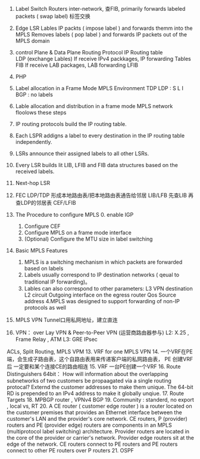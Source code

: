 1. Label Switch Routers
   inter-network,  查FIB,
   primarily forwards labeled packets ( swap label) 标签交换
2. Edge LSR
   Lables IP packts ( impose label ) and forwards themm into the MPLS
   Removes labels ( pop label ) and forwards IP packets out of the MPLS domain  
3. control Plane  & Data Plane
   Routing Protocol
   IP Routing table  
   LDP (exchange Lables)
   If receive IPv4 packkages, IP forwarding Tables FIB
   If receive LAB packages, LAB forwarding LFIB  
 4. PHP
 5. Label allocation in a Frame Mode MPLS  Environment
    TDP LDP  : S L I
    BGP : no labels
6. Lable allocation and distribution in a frame mode  MPLS network floolows these steps
  1. IP routing protocols build the IP routing table.
  2. Each LSPR addigns a label to every destination in the IP routing table independently.
  3. LSRs announce their assigned labels to all other LSRs.
  4. Every LSR builds lit LIB, LFIB and FIB data structures based on the received labels.
7. Next-hop LSR
8. FEC  LDP/TDP 形成本地路由表/把本地路由表通告给邻居   LIB/LFB 先查LIB 再查LDP的邻居表  CEF/LFIB  
9. The Procedure to configure MPLS
   0. enable IGP
   1. Configure CEF
   2. Configure MPLS on a frame mode interface
   3. (Optional) Configure the MTU size in label switching
10. Basic MPLS Features
    1. MPLS  is a switching mechanism in which packets are forwarded based on labels
    2. Labels usually correspond to IP destination networks ( qeual to traditional IP forwarding)。
    3. Lables can also correspond to other parameters:
        L3 VPN destination
        L2 circuit
        Outgoing interface on the egress router
        Qos
        Source address
    4.MPLS was designed to support forwarding of non-IP protocols as well

11. MPLS VPN
    Tunnel口用私网地址，建立直连
12. VPN： over Lay VPN  &  Peer-to-Peer VPN (运营商路由器参与)
   L2: X.25 ,  Frame Relay  , ATM
   L3: GRE   IPsec
   
   ACLs, Split Routing, MPLS VPM
13. VRF  for one MPLS VPN
14. 一个VRF在PE端，会生成子路由表，这个自路由表用来传递客户端的私网路由表， PE 创建VRF后 一定要和某个连接CE的路由相连
15. VRF 一台PE创建一个VRF
16. Route Distinguishers
64bit： How will information about the overlapping subnetworks of two customers be propaagated via a single routing protocal?
    Externd the customer addresses to make them unique.
The 64-bit RD is prepended to an IPv4 address to make it globally unqiue.
17. Route Targets
18. MPBGP router  , VPNv4 BGP
19. Community : standerd, no export , local vs, RT
20. A CE router ( customer edge router ) is a router located on the customer premises that provides an Ethernet interface between the customer's LAN and the provider's core network. CE routers, P (provider) routers and PE (provider edge) routers are components in an MPLS (multiprotocol label switching) architecture. Provider routers are located in the core of the provider or carrier's network. Provider edge routers sit at the edge of the network. CE routers connect to PE routers and PE routers connect to other PE routers over P routers
21. OSPF 